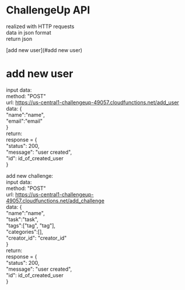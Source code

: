# ChallengeUp API

realized with HTTP requests<br/>
data in json format<br/>
return json

[add new user](#add new user)


# add new user
input data:<br/>
method: "POST"<br/>
url: https://us-central1-challengeup-49057.cloudfunctions.net/add_user<br/>
data: {<br/>
"name":"name",<br/>
"email":"email"<br/>
}<br/>
return:<br/>
response = {<br/>
"status": 200,<br/>
"message": "user created",<br/>
"id": id_of_created_user<br/>
}<br/>


add new challenge:<br/>
input data:<br/>
method: "POST"<br/>
url: https://us-central1-challengeup-49057.cloudfunctions.net/add_challenge<br/>
data: {<br/>
"name":"name",<br/>
"task":"task",<br/>
"tags":["tag", "tag"],<br/>
"categories":[],<br/>
"creator_id": "creator_id"<br/>
}<br/>
return:<br/>
response = {<br/>
"status": 200,<br/>
"message": "user created",<br/>
"id": id_of_created_user<br/>
}<br/>

